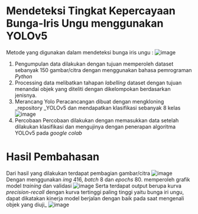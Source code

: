 # Mendeteksi Tingkat Kepercayaan Bunga-Iris Ungu menggunakan YOLOv5
Metode yang digunakan dalam mendeteksi bunga iris ungu :
![image](https://github.com/user-attachments/assets/5152613c-5788-44d3-89de-723744e9ab12)

1. Pengumpulan data dilakukan dengan tujuan memperoleh dataset sebanyak 150 gambar/citra dengan menggunakan bahasa pemrograman _Python_
2. Processing data melibatkan tahapan _labelling_ dataset dengan tujuan menandai objek yang diteliti dengan dikelompokan berdasarkan jenisnya.
3. Merancang Yolo
Peracancangan dibuat dengan mengkloning _repository _YOLOv5 dan mendapatkan klasifikasi sebanyak 8 kelas
![image](https://github.com/user-attachments/assets/cf141b35-a84d-4604-a235-f6c0cb6da14a)
4. Percobaan
Percobaan dilakukan dengan memasukkan data setelah dilakukan klasifikasi dan mengujinya dengan penerapan algoritma YOLOv5 pada _google colab_

# Hasil Pembahasan
Dari hasil yang dilakukan terdapat pembagian gambar/citra
![image](https://github.com/user-attachments/assets/0d4b1eac-fe65-4ff6-a89d-c12377c84ae2)
Dengan menggunakan _img_ 416, _batch_ 8 dan _epochs_ 80. memperoleh grafik model _training_ dan validasi
![image](https://github.com/user-attachments/assets/d3c782e5-3e5f-434e-a88f-a1188e00cd11)
Serta terdapat output berupa kurva _precision-recall_ dengan kurva tertinggi paling tinggi yaitu bunga iri ungu, dapat dikatakan kinerja model berjalan dengan baik pada saat mengenali objek yang diuji_
![image](https://github.com/user-attachments/assets/d326de3d-fa8a-4f67-8c80-939d80689256)
